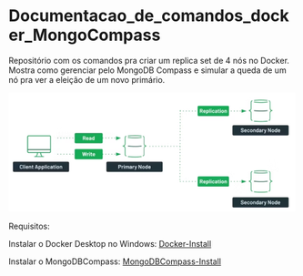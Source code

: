 # Documentacao_de_comandos_docker_MongoCompass
Repositório com os comandos pra criar um replica set de 4 nós no Docker. Mostra como gerenciar pelo MongoDB Compass e simular a queda de um nó pra ver a eleição de um novo primário.

![Imagem monstrando como os nós são feitos](Styles/img/image.png)

Requisitos:

Instalar o Docker Desktop no Windows:
[Docker-Install](https://www.docker.com/products/docker-desktop/)

Instalar o MongoDBCompass:
[MongoDBCompass-Install](https://www.mongodb.com/try/download/compass)